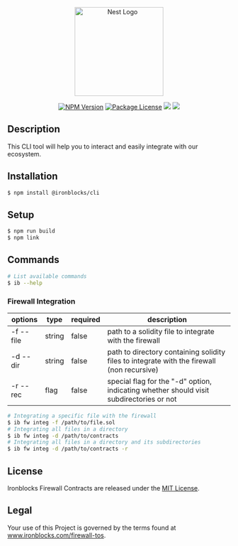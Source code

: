 <p align="center">
    <a href="http://nestjs.com/" target="blank"><img src="https://app.ironblocks.com/assets/icons/ironblocks/logo.svg" width="200" alt="Nest Logo" /></a>
</p>

<p align="center">
    <a href="https://www.npmjs.com/~ironblocks" target="_blank"><img src="https://img.shields.io/npm/v/@ironblocks/cli" alt="NPM Version" /></a>
    <a href="https://opensource.org/licenses/MIT" target="_blank"><img src="https://img.shields.io/badge/License-MIT-green.svg" alt="Package License" /></a>
    <a href="https://discord.com/channels/1065679814289268929" target="_blank"><img src="https://img.shields.io/badge/discord-blue?logo=discord&logoColor=white"></a>
    <a href="https://twitter.com/Ironblocks_" target="_blank"><img src="https://img.shields.io/twitter/follow/nestframework.svg?style=social&label=Follow"></a>
</p>

## Description

This CLI tool will help you to interact and easily integrate with our ecosystem.

## Installation

```bash
$ npm install @ironblocks/cli
```

## Setup

```bash
$ npm run build
$ npm link
```

## Commands
```bash
# List available commands
$ ib --help
```

### Firewall Integration

| options   | type       | required | description                                                                                |
|-----------| ---------- | -------- | -------------------------------------------------------------------------------------------|
| -f --file | string     | false    | path to a solidity file to integrate with the firewall                                     |
| -d --dir  | string     | false    | path to directory containing solidity files to integrate with the firewall (non recursive) |
| -r --rec  | flag       | false    | special flag for the "-d" option, indicating whether should visit subdirectories or not    |

```bash
# Integrating a specific file with the firewall
$ ib fw integ -f /path/to/file.sol
# Integrating all files in a directory
$ ib fw integ -d /path/to/contracts
# Integrating all files in a directory and its subdirectories
$ ib fw integ -d /path/to/contracts -r
```

## License

Ironblocks Firewall Contracts are released under the [MIT License](LICENSE).

## Legal

Your use of this Project is governed by the terms found at www.ironblocks.com/firewall-tos.